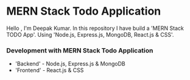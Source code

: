 # MERN Stack Todo Application

Hello , I'm Deepak Kumar. In this repository I have build a 'MERN Stack TODO App'. Using 'Node.js, Express.js, MongoDB, React.js & CSS'.

### Development with MERN Stack Todo Application

- 'Backend' - Node.js, Express.js & MongoDB
- 'Frontend' - React.js & CSS
